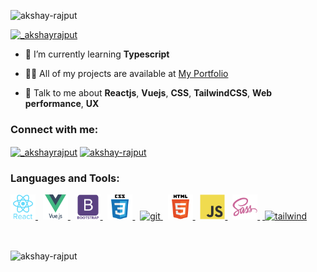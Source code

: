 <p align="left"> <img src="https://komarev.com/ghpvc/?username=akshay-rajput&label=Profile%20views&color=0e75b6&style=flat" alt="akshay-rajput" /> </p>

<p align="left"> <a href="https://twitter.com/_akshayrajput" target="blank"><img src="https://img.shields.io/twitter/follow/_akshayrajput?logo=twitter&style=for-the-badge" alt="_akshayrajput" /></a> </p>

- 🌱 I’m currently learning **Typescript**

- 👨‍💻 All of my projects are available at [My Portfolio](https://akshayr.netlify.app)

- 💬 Talk to me about **Reactjs**, **Vuejs**, **CSS**, **TailwindCSS**, **Web performance**, **UX**

<h3 align="left">Connect with me:</h3>
<p align="left">
<a href="https://twitter.com/_akshayrajput" target="blank"><img align="center" src="https://cdn.jsdelivr.net/npm/simple-icons@3.0.1/icons/twitter.svg" alt="_akshayrajput" height="30" width="40" /></a>
<a href="https://linkedin.com/in/akshay-rajput" target="blank"><img align="center" src="https://cdn.jsdelivr.net/npm/simple-icons@3.0.1/icons/linkedin.svg" alt="akshay-rajput" height="30" width="40" /></a>
</p>

<h3 align="left">Languages and Tools:</h3>
<p align="left"> 
  <a href="https://reactjs.org/" target="_blank"> <img src="https://raw.githubusercontent.com/devicons/devicon/master/icons/react/react-original-wordmark.svg" alt="react" width="40" height="40"/> </a> &nbsp;
  <a href="https://vuejs.org/" target="_blank"> <img src="https://raw.githubusercontent.com/devicons/devicon/master/icons/vuejs/vuejs-original-wordmark.svg" alt="vuejs" width="40" height="40"/> </a> &nbsp; <a href="https://getbootstrap.com" target="_blank"> <img src="https://raw.githubusercontent.com/devicons/devicon/master/icons/bootstrap/bootstrap-plain-wordmark.svg" alt="bootstrap" width="40" height="40"/> </a>&nbsp; <a href="https://www.w3schools.com/css/" target="_blank"> <img src="https://raw.githubusercontent.com/devicons/devicon/master/icons/css3/css3-original-wordmark.svg" alt="css3" width="40" height="40"/> </a>&nbsp; <a href="https://git-scm.com/" target="_blank"> <img src="https://www.vectorlogo.zone/logos/git-scm/git-scm-icon.svg" alt="git" width="40" height="40"/> </a>&nbsp; <a href="https://www.w3.org/html/" target="_blank"> <img src="https://raw.githubusercontent.com/devicons/devicon/master/icons/html5/html5-original-wordmark.svg" alt="html5" width="40" height="40"/> </a>&nbsp; <a href="https://developer.mozilla.org/en-US/docs/Web/JavaScript" target="_blank"> <img src="https://raw.githubusercontent.com/devicons/devicon/master/icons/javascript/javascript-original.svg" alt="javascript" width="40" height="40"/> </a>&nbsp; <a href="https://sass-lang.com" target="_blank"> <img src="https://raw.githubusercontent.com/devicons/devicon/master/icons/sass/sass-original.svg" alt="sass" width="40" height="40"/> </a> &nbsp;<a href="https://tailwindcss.com/" target="_blank"> <img src="https://www.vectorlogo.zone/logos/tailwindcss/tailwindcss-icon.svg" alt="tailwind" width="40" height="40"/> </a></p>

&nbsp;

<p><img align="center" src="https://github-readme-stats.vercel.app/api/top-langs?username=akshay-rajput&show_icons=true&locale=en&layout=compact" alt="akshay-rajput" /></p>
